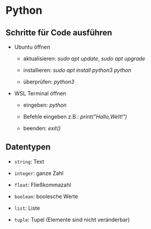 # Python

## Schritte für Code ausführen

- Ubuntu öffnen

    - aktualisieren: *sudo apt update*, *sudo apt upgrade*

    - installieren: *sudo apt install python3 python*

    - überprüfen: *python3*

- WSL Terminal öffnen

    - eingeben: *python*

    - Befehle eingeben z.B.: *print("Hallo,Welt!")*

    - beenden: *exit()*

## Datentypen

- `string`: Text

- `integer`: ganze Zahl

- `float`: Fließkommazahl

- `boolean`: boolesche Werte

- `list`: Liste

- `tuple`:  Tupel (Elemente sind nicht veränderbar)